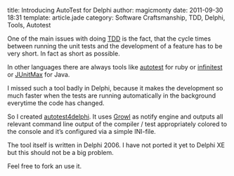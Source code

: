 title: Introducing AutoTest for Delphi
author: magicmonty
date: 2011-09-30 18:31
template: article.jade
category: Software Craftsmanship, TDD, Delphi, Tools, Autotest

One of the main issues with doing [TDD](http://en.wikipedia.org/wiki/Test-driven_development) is the fact, that the cycle times between running the unit tests and the development of a feature has to be very short. In fact as short as possible.

In other languages there are always tools like [autotest](http://www.zenspider.com/ZSS/Products/ZenTest/) for ruby or [infinitest](http://infinitest.github.com/) or [JUnitMax](http://www.junitmax.com/) for Java.

I missed such a tool badly in Delphi, because it makes the development so much faster when the tests are running automatically in the background everytime the code has changed.

So I created [autotest4delphi](http://github.com/magicmonty/autotest4delphi). It uses [Growl](http://www.growlforwindows.com/gfw/default.aspx) as notify engine and outputs all relevant command line output of the compiler / test appropriately colored to the console and it’s configured via a simple INI-file.

The tool itself is written in Delphi 2006. I have not ported it yet to Delphi XE but this should not be a big problem.

Feel free to fork an use it.